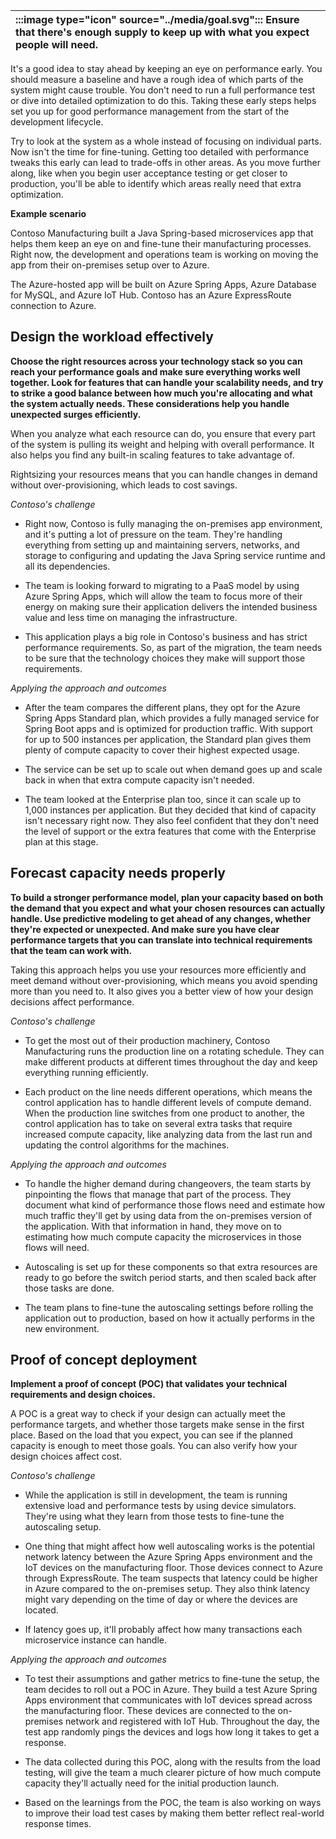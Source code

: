 | :::image type="icon" source="../media/goal.svg"::: Ensure that there's enough supply to keep up with what you expect people will need. |
| :----------------------------------------------------------------------------------------------------------------------------- |

It's a good idea to stay ahead by keeping an eye on performance early. You should measure a baseline and have a rough idea of which parts of the system might cause trouble. You don't need to run a full performance test or dive into detailed optimization to do this. Taking these early steps helps set you up for good performance management from the start of the development lifecycle.

Try to look at the system as a whole instead of focusing on individual parts. Now isn't the time for fine-tuning. Getting too detailed with performance tweaks this early can lead to trade-offs in other areas. As you move further along, like when you begin user acceptance testing or get closer to production, you'll be able to identify which areas really need that extra optimization.

**Example scenario**

Contoso Manufacturing built a Java Spring-based microservices app that helps them keep an eye on and fine-tune their manufacturing processes. Right now, the development and operations team is working on moving the app from their on-premises setup over to Azure.

The Azure-hosted app will be built on Azure Spring Apps, Azure Database for MySQL, and Azure IoT Hub. Contoso has an Azure ExpressRoute connection to Azure.

## Design the workload effectively

**Choose the right resources across your technology stack so you can reach your performance goals and make sure everything works well together. Look for features that can handle your scalability needs, and try to strike a good balance between how much you're allocating and what the system actually needs. These considerations help you handle unexpected surges efficiently.**

When you analyze what each resource can do, you ensure that every part of the system is pulling its weight and helping with overall performance. It also helps you find any built-in scaling features to take advantage of.

Rightsizing your resources means that you can handle changes in demand without over-provisioning, which leads to cost savings.

*Contoso's challenge*

- Right now, Contoso is fully managing the on-premises app environment, and it's putting a lot of pressure on the team. They're handling everything from setting up and maintaining servers, networks, and storage to configuring and updating the Java Spring service runtime and all its dependencies.

- The team is looking forward to migrating to a PaaS model by using Azure Spring Apps, which will allow the team to focus more of their energy on making sure their application delivers the intended business value and less time on managing the infrastructure.
- This application plays a big role in Contoso's business and has strict performance requirements. So, as part of the migration, the team needs to be sure that the technology choices they make will support those requirements.

*Applying the approach and outcomes*

- After the team compares the different plans, they opt for the Azure Spring Apps Standard plan, which provides a fully managed service for Spring Boot apps and is optimized for production traffic. With support for up to 500 instances per application, the Standard plan gives them plenty of compute capacity to cover their highest expected usage.

- The service can be set up to scale out when demand goes up and scale back in when that extra compute capacity isn't needed.
- The team looked at the Enterprise plan too, since it can scale up to 1,000 instances per application. But they decided that kind of capacity isn't necessary right now. They also feel confident that they don't need the level of support or the extra features that come with the Enterprise plan at this stage.

## Forecast capacity needs properly

**To build a stronger performance model, plan your capacity based on both the demand that you expect and what your chosen resources can actually handle. Use predictive modeling to get ahead of any changes, whether they're expected or unexpected. And make sure you have clear performance targets that you can translate into technical requirements that the team can work with.**

Taking this approach helps you use your resources more efficiently and meet demand without over-provisioning, which means you avoid spending more than you need to. It also gives you a better view of how your design decisions affect performance.

*Contoso's challenge*

- To get the most out of their production machinery, Contoso Manufacturing runs the production line on a rotating schedule. They can make different products at different times throughout the day and keep everything running efficiently.

- Each product on the line needs different operations, which means the control application has to handle different levels of compute demand. When the production line switches from one product to another, the control application has to take on several extra tasks that require increased compute capacity, like analyzing data from the last run and updating the control algorithms for the machines.

*Applying the approach and outcomes*

- To handle the higher demand during changeovers, the team starts by pinpointing the flows that manage that part of the process. They document what kind of performance those flows need and estimate how much traffic they'll get by using data from the on-premises version of the application. With that information in hand, they move on to estimating how much compute capacity the microservices in those flows will need.

- Autoscaling is set up for these components so that extra resources are ready to go before the switch period starts, and then scaled back after those tasks are done.
- The team plans to fine-tune the autoscaling settings before rolling the application out to production, based on how it actually performs in the new environment.

## Proof of concept deployment

**Implement a proof of concept (POC) that validates your technical requirements and design choices.**

A POC is a great way to check if your design can actually meet the performance targets, and whether those targets make sense in the first place. Based on the load that you expect, you can see if the planned capacity is enough to meet those goals. You can also verify how your design choices affect cost.

*Contoso's challenge*

- While the application is still in development, the team is running extensive load and performance tests by using device simulators. They're using what they learn from those tests to fine-tune the autoscaling setup.

- One thing that might affect how well autoscaling works is the potential network latency between the Azure Spring Apps environment and the IoT devices on the manufacturing floor. Those devices connect to Azure through ExpressRoute. The team suspects that latency could be higher in Azure compared to the on-premises setup. They also think latency might vary depending on the time of day or where the devices are located.
- If latency goes up, it'll probably affect how many transactions each microservice instance can handle.

*Applying the approach and outcomes*

- To test their assumptions and gather metrics to fine-tune the setup, the team decides to roll out a POC in Azure. They build a test Azure Spring Apps environment that communicates with IoT devices spread across the manufacturing floor. These devices are connected to the on-premises network and registered with IoT Hub. Throughout the day, the test app randomly pings the devices and logs how long it takes to get a response.

- The data collected during this POC, along with the results from the load testing, will give the team a much clearer picture of how much compute capacity they'll actually need for the initial production launch.
- Based on the learnings from the POC, the team is also working on ways to improve their load test cases by making them better reflect real-world response times.

